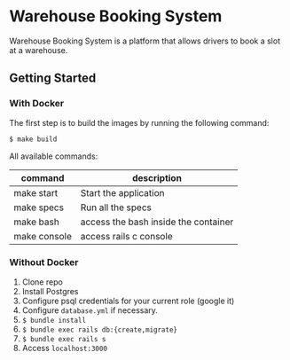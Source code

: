 Warehouse Booking System
================

Warehouse Booking System is a platform that allows drivers to book a slot at a warehouse.

Getting Started
-------------------------

### With Docker

The first step is to build the images by running the following command:

```bash
$ make build
```

All available commands:

| command | description |
|---------|-------------|
| make start | Start the application |
| make specs | Run all the specs |
| make bash | access the bash inside the container |
| make console | access rails c console |

### Without Docker

1. Clone repo
2. Install Postgres
3. Configure psql credentials for your current role (google it)
4. Configure `database.yml` if necessary.
6. `$ bundle install`
7. `$ bundle exec rails db:{create,migrate}`
8. `$ bundle exec rails s`
9. Access `localhost:3000`

